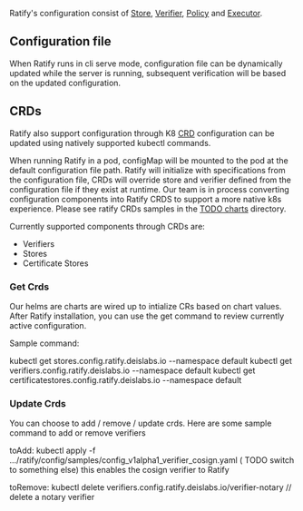 Ratify's configuration consist of [Store](store.md), [Verifier](verifier.md), [Policy](policy-provider.md) and [Executor](executor.md). 

## Configuration file
When Ratify runs in cli serve mode, configuration file can be dynamically updated while the server is running, subsequent verification will be based on the updated configuration.

## CRDs
Ratify also support configuration through K8 [CRD](https://kubernetes.io/docs/concepts/extend-kubernetes/api-extension/custom-resources/)    configuration can be updated using natively supported kubectl commands.

When running Ratify in a pod, configMap will be mounted to the pod at the default configuration file path. Ratify will initialize with specifications from the configuration file, CRDs will override store and verifier defined from the configuration file if they exist at runtime. Our team is in process converting configuration components into Ratify CRDS to support a more native k8s experience. Please see ratify CRDs samples in the [TODO charts](../charts/ratify/crds/) directory.

Currently supported components through CRDs are:

- Verifiers
- Stores
- Certificate Stores

### Get Crds
Our helms are charts are wired up to intialize CRs based on chart values. 
After Ratify installation, you can use the get command to review currently active configuration.

Sample command:

kubectl get stores.config.ratify.deislabs.io --namespace default
kubectl get verifiers.config.ratify.deislabs.io --namespace default
kubectl get certificatestores.config.ratify.deislabs.io --namespace default

### Update Crds
You can choose to add / remove / update crds. 
Here are some sample command to add or remove verifiers

toAdd:
kubectl apply -f .../ratify/config/samples/config_v1alpha1_verifier_cosign.yaml ( TODO switch to something else)
this enables the cosign verifier to Ratify

toRemove:
kubectl delete verifiers.config.ratify.deislabs.io/verifier-notary // delete a notary verifier
